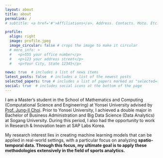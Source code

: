 ```yaml
---
layout: about
title: about
permalink: /
# subtitle: <a href='#'>Affiliations</a>. Address. Contacts. Moto. Etc.

profile:
  align: right
  image: profile.jpeg
  image_circular: false # crops the image to make it circular
  # more_info: >
  #   <p>555 your office number</p>
  #   <p>123 your address street</p>
  #   <p>Your City, State 12345</p>

news: true  # includes a list of news items
latest_posts: false  # includes a list of the newest posts
selected_papers: true # includes a list of papers marked as "selected={true}"
social: true  # includes social icons at the bottom of the page
---
```


I am a Master’s student in the School of Mathematics and Computing (Computational Science and Engineering) at Yonsei University advised by [Prof. Jung-Il Choi](https://www.mpmc.yonsei.ac.kr/professor).
Prior to Yonsei University, I achieved a double major in Bachelor of Business Administration and Big Data Science (Data Analytics) at Sogang University.
During this period, I also had the opportunity to work in Research & Innovation team at SAP Labs Korea.

My research interest lies in creating machine learning models that can be applied in real-world settings, with a particular focus on analyzing <b>spatio-temporal data.
Through this focus, my ultimate goal is to apply these methodologies extensively in the field of sports analytics.
<!-- Put your address / P.O. box / other info right below your picture. You can also disable any of these elements by editing `profile` property of the YAML header of your `_pages/about.md`. Edit `_bibliography/papers.bib` and Jekyll will render your [publications page](/al-folio/publications/) automatically.

Link to your social media connections, too. This theme is set up to use [Font Awesome icons](https://fontawesome.com/) and [Academicons](https://jpswalsh.github.io/academicons/), like the ones below. Add your Facebook, Twitter, LinkedIn, Google Scholar, or just disable all of them. -->